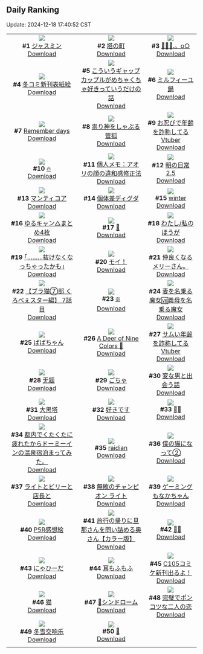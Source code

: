 ## Daily Ranking
Update: 2024-12-18 17:40:52 CST

|      |      |      |
| :----: | :----: | :----: |
| ![](https://i.pixiv.re/c/240x480/img-master/img/2024/12/16/00/00/19/125226377_p0_master1200.jpg)<br>**#1** [ジャスミン](https://www.pixiv.net/artworks/125226377)<br>[Download](https://i.pixiv.re/img-original/img/2024/12/16/00/00/19/125226377_p0.png) | ![](https://i.pixiv.re/c/240x480/img-master/img/2024/12/16/00/02/23/125226669_p0_master1200.jpg)<br>**#2** [塔の町](https://www.pixiv.net/artworks/125226669)<br>[Download](https://i.pixiv.re/img-original/img/2024/12/16/00/02/23/125226669_p0.png) | ![](https://i.pixiv.re/c/240x480/img-master/img/2024/12/16/00/00/45/125226470_p0_master1200.jpg)<br>**#3** [🔹💎🦋.。o○](https://www.pixiv.net/artworks/125226470)<br>[Download](https://i.pixiv.re/img-original/img/2024/12/16/00/00/45/125226470_p0.png) |
| ![](https://i.pixiv.re/c/240x480/img-master/img/2024/12/16/20/46/12/125248891_p0_master1200.jpg)<br>**#4** [冬コミ新刊表紙絵](https://www.pixiv.net/artworks/125248891)<br>[Download](https://i.pixiv.re/img-original/img/2024/12/16/20/46/12/125248891_p0.jpg) | ![](https://i.pixiv.re/c/240x480/img-master/img/2024/12/16/00/03/05/125226729_p0_master1200.jpg)<br>**#5** [こういうギャップカップルがめちゃくちゃ好きっていうだけの話](https://www.pixiv.net/artworks/125226729)<br>[Download](https://i.pixiv.re/img-original/img/2024/12/16/00/03/05/125226729_p0.jpg) | ![](https://i.pixiv.re/c/240x480/img-master/img/2024/12/16/20/30/02/125248414_p0_master1200.jpg)<br>**#6** [ミルフィーユ鍋](https://www.pixiv.net/artworks/125248414)<br>[Download](https://i.pixiv.re/img-original/img/2024/12/16/20/30/02/125248414_p0.png) |
| ![](https://i.pixiv.re/c/240x480/img-master/img/2024/12/16/00/02/52/125226709_p0_master1200.jpg)<br>**#7** [Remember days](https://www.pixiv.net/artworks/125226709)<br>[Download](https://i.pixiv.re/img-original/img/2024/12/16/00/02/52/125226709_p0.png) | ![](https://i.pixiv.re/c/240x480/img-master/img/2024/12/16/19/04/21/125245945_master1200.jpg)<br>**#8** [祟り神をしゃぶる管狐](https://www.pixiv.net/artworks/125245945)<br>[Download](https://www.pixiv.net/artworks/125245945) | ![](https://i.pixiv.re/c/240x480/img-master/img/2024/12/16/21/27/33/125250314_p0_master1200.jpg)<br>**#9** [お忍びで年齢を詐称してるVtuber](https://www.pixiv.net/artworks/125250314)<br>[Download](https://i.pixiv.re/img-original/img/2024/12/16/21/27/33/125250314_p0.png) |
| ![](https://i.pixiv.re/c/240x480/img-master/img/2024/12/16/00/17/58/125227444_p0_master1200.jpg)<br>**#10** [🔥](https://www.pixiv.net/artworks/125227444)<br>[Download](https://i.pixiv.re/img-original/img/2024/12/16/00/17/58/125227444_p0.jpg) | ![](https://i.pixiv.re/c/240x480/img-master/img/2024/12/17/06/00/07/125261832_p0_master1200.jpg)<br>**#11** [個人メモ：アオリの顔の違和感修正法](https://www.pixiv.net/artworks/125261832)<br>[Download](https://i.pixiv.re/img-original/img/2024/12/17/06/00/07/125261832_p0.jpg) | ![](https://i.pixiv.re/c/240x480/img-master/img/2024/12/16/00/32/51/125228029_p0_master1200.jpg)<br>**#12** [朝の日常2.5](https://www.pixiv.net/artworks/125228029)<br>[Download](https://i.pixiv.re/img-original/img/2024/12/16/00/32/51/125228029_p0.jpg) |
| ![](https://i.pixiv.re/c/240x480/img-master/img/2024/12/17/00/00/09/125255535_p0_master1200.jpg)<br>**#13** [マンティコア](https://www.pixiv.net/artworks/125255535)<br>[Download](https://i.pixiv.re/img-original/img/2024/12/17/00/00/09/125255535_p0.jpg) | ![](https://i.pixiv.re/c/240x480/img-master/img/2024/12/17/12/06/06/125266374_p0_master1200.jpg)<br>**#14** [個体差ディグダ](https://www.pixiv.net/artworks/125266374)<br>[Download](https://i.pixiv.re/img-original/img/2024/12/17/12/06/06/125266374_p0.png) | ![](https://i.pixiv.re/c/240x480/img-master/img/2024/12/16/18/12/42/125244568_p0_master1200.jpg)<br>**#15** [winter](https://www.pixiv.net/artworks/125244568)<br>[Download](https://i.pixiv.re/img-original/img/2024/12/16/18/12/42/125244568_p0.png) |
| ![](https://i.pixiv.re/c/240x480/img-master/img/2024/12/16/00/03/20/125226747_p0_master1200.jpg)<br>**#16** [ゆるキャン△まとめ4枚](https://www.pixiv.net/artworks/125226747)<br>[Download](https://i.pixiv.re/img-original/img/2024/12/16/00/03/20/125226747_p0.png) | ![](https://i.pixiv.re/c/240x480/img-master/img/2024/12/16/00/00/12/125226347_p0_master1200.jpg)<br>**#17** [🤍](https://www.pixiv.net/artworks/125226347)<br>[Download](https://i.pixiv.re/img-original/img/2024/12/16/00/00/12/125226347_p0.png) | ![](https://i.pixiv.re/c/240x480/img-master/img/2024/12/16/21/00/11/125249378_p0_master1200.jpg)<br>**#18** [わたし/私のほうが](https://www.pixiv.net/artworks/125249378)<br>[Download](https://i.pixiv.re/img-original/img/2024/12/16/21/00/11/125249378_p0.png) |
| ![](https://i.pixiv.re/c/240x480/img-master/img/2024/12/16/17/14/00/125243118_p0_master1200.jpg)<br>**#19** [｢………抜けなくなっちゃったかも｣](https://www.pixiv.net/artworks/125243118)<br>[Download](https://i.pixiv.re/img-original/img/2024/12/16/17/14/00/125243118_p0.jpg) | ![](https://i.pixiv.re/c/240x480/img-master/img/2024/12/17/12/55/35/125267172_p0_master1200.jpg)<br>**#20** [モイ！](https://www.pixiv.net/artworks/125267172)<br>[Download](https://i.pixiv.re/img-original/img/2024/12/17/12/55/35/125267172_p0.jpg) | ![](https://i.pixiv.re/c/240x480/img-master/img/2024/12/16/05/12/52/125232763_p0_master1200.jpg)<br>**#21** [仲良くなるメリーさん。](https://www.pixiv.net/artworks/125232763)<br>[Download](https://i.pixiv.re/img-original/img/2024/12/16/05/12/52/125232763_p0.jpg) |
| ![](https://i.pixiv.re/c/240x480/img-master/img/2024/12/16/19/00/28/125245823_p0_master1200.jpg)<br>**#22** [【ブラ猫⑦部 くろべぇスター編】 7話目](https://www.pixiv.net/artworks/125245823)<br>[Download](https://i.pixiv.re/img-original/img/2024/12/16/19/00/28/125245823_p0.jpg) | ![](https://i.pixiv.re/c/240x480/img-master/img/2024/12/16/00/05/42/125226909_p0_master1200.jpg)<br>**#23** [❇️](https://www.pixiv.net/artworks/125226909)<br>[Download](https://i.pixiv.re/img-original/img/2024/12/16/00/05/42/125226909_p0.png) | ![](https://i.pixiv.re/c/240x480/img-master/img/2024/12/16/21/45/52/125250924_p0_master1200.jpg)<br>**#24** [妻を名乗る魔女🆚義母を名乗る魔女](https://www.pixiv.net/artworks/125250924)<br>[Download](https://i.pixiv.re/img-original/img/2024/12/16/21/45/52/125250924_p0.jpg) |
| ![](https://i.pixiv.re/c/240x480/img-master/img/2024/12/17/16/17/09/125270300_p0_master1200.jpg)<br>**#25** [ばばちゃん](https://www.pixiv.net/artworks/125270300)<br>[Download](https://i.pixiv.re/img-original/img/2024/12/17/16/17/09/125270300_p0.png) | ![](https://i.pixiv.re/c/240x480/img-master/img/2024/12/16/21/03/58/125249551_p0_master1200.jpg)<br>**#26** [A Deer of Nine Colors 🦌](https://www.pixiv.net/artworks/125249551)<br>[Download](https://i.pixiv.re/img-original/img/2024/12/16/21/03/58/125249551_p0.jpg) | ![](https://i.pixiv.re/c/240x480/img-master/img/2024/12/17/20/41/24/125276683_p0_master1200.jpg)<br>**#27** [サムい年齢を詐称してるVtuber](https://www.pixiv.net/artworks/125276683)<br>[Download](https://i.pixiv.re/img-original/img/2024/12/17/20/41/24/125276683_p0.png) |
| ![](https://i.pixiv.re/c/240x480/img-master/img/2024/12/17/00/00/30/125255611_p0_master1200.jpg)<br>**#28** [无题](https://www.pixiv.net/artworks/125255611)<br>[Download](https://i.pixiv.re/img-original/img/2024/12/17/00/00/30/125255611_p0.png) | ![](https://i.pixiv.re/c/240x480/img-master/img/2024/12/17/00/00/25/125255589_p0_master1200.jpg)<br>**#29** [ごちゃ](https://www.pixiv.net/artworks/125255589)<br>[Download](https://i.pixiv.re/img-original/img/2024/12/17/00/00/25/125255589_p0.jpg) | ![](https://i.pixiv.re/c/240x480/img-master/img/2024/12/16/23/11/58/125253944_p0_master1200.jpg)<br>**#30** [変な男と出会う話](https://www.pixiv.net/artworks/125253944)<br>[Download](https://i.pixiv.re/img-original/img/2024/12/16/23/11/58/125253944_p0.jpg) |
| ![](https://i.pixiv.re/c/240x480/img-master/img/2024/12/16/18/00/11/125244130_p0_master1200.jpg)<br>**#31** [大黑塔](https://www.pixiv.net/artworks/125244130)<br>[Download](https://i.pixiv.re/img-original/img/2024/12/16/18/00/11/125244130_p0.jpg) | ![](https://i.pixiv.re/c/240x480/img-master/img/2024/12/16/16/35/15/125242318_p0_master1200.jpg)<br>**#32** [好きです](https://www.pixiv.net/artworks/125242318)<br>[Download](https://i.pixiv.re/img-original/img/2024/12/16/16/35/15/125242318_p0.jpg) | ![](https://i.pixiv.re/c/240x480/img-master/img/2024/12/16/11/57/16/125237871_p0_master1200.jpg)<br>**#33** [🥒👻](https://www.pixiv.net/artworks/125237871)<br>[Download](https://i.pixiv.re/img-original/img/2024/12/16/11/57/16/125237871_p0.jpg) |
| ![](https://i.pixiv.re/c/240x480/img-master/img/2024/12/16/12/19/30/125238316_p0_master1200.jpg)<br>**#34** [都内でくたくたに疲れたからドーミーインの温泉宿泊まってみた。](https://www.pixiv.net/artworks/125238316)<br>[Download](https://i.pixiv.re/img-original/img/2024/12/16/12/19/30/125238316_p0.jpg) | ![](https://i.pixiv.re/c/240x480/img-master/img/2024/12/17/12/43/01/125266959_p0_master1200.jpg)<br>**#35** [raidian](https://www.pixiv.net/artworks/125266959)<br>[Download](https://i.pixiv.re/img-original/img/2024/12/17/12/43/01/125266959_p0.jpg) | ![](https://i.pixiv.re/c/240x480/img-master/img/2024/12/16/17/07/04/125242994_p0_master1200.jpg)<br>**#36** [僕の猫になって②](https://www.pixiv.net/artworks/125242994)<br>[Download](https://i.pixiv.re/img-original/img/2024/12/16/17/07/04/125242994_p0.png) |
| ![](https://i.pixiv.re/c/240x480/img-master/img/2024/12/16/00/00/43/125226463_p0_master1200.jpg)<br>**#37** [ライトとビリーと店長と](https://www.pixiv.net/artworks/125226463)<br>[Download](https://i.pixiv.re/img-original/img/2024/12/16/00/00/43/125226463_p0.png) | ![](https://i.pixiv.re/c/240x480/img-master/img/2024/12/16/22/26/39/125252368_p0_master1200.jpg)<br>**#38** [無敗のチャンピオン ライト](https://www.pixiv.net/artworks/125252368)<br>[Download](https://i.pixiv.re/img-original/img/2024/12/16/22/26/39/125252368_p0.jpg) | ![](https://i.pixiv.re/c/240x480/img-master/img/2024/12/16/08/46/22/125235328_p0_master1200.jpg)<br>**#39** [ゲーミングもなかちゃん](https://www.pixiv.net/artworks/125235328)<br>[Download](https://i.pixiv.re/img-original/img/2024/12/16/08/46/22/125235328_p0.jpg) |
| ![](https://i.pixiv.re/c/240x480/img-master/img/2024/12/17/00/55/26/125257564_p0_master1200.jpg)<br>**#40** [P5R感想絵](https://www.pixiv.net/artworks/125257564)<br>[Download](https://i.pixiv.re/img-original/img/2024/12/17/00/55/26/125257564_p0.png) | ![](https://i.pixiv.re/c/240x480/img-master/img/2024/12/16/00/00/39/125226455_p0_master1200.jpg)<br>**#41** [旅行の帰りに旦那さんを問い詰める奥さん【カラー版】](https://www.pixiv.net/artworks/125226455)<br>[Download](https://i.pixiv.re/img-original/img/2024/12/16/00/00/39/125226455_p0.jpg) | ![](https://i.pixiv.re/c/240x480/img-master/img/2024/12/17/02/36/46/125259630_p0_master1200.jpg)<br>**#42** [🍬🐭](https://www.pixiv.net/artworks/125259630)<br>[Download](https://i.pixiv.re/img-original/img/2024/12/17/02/36/46/125259630_p0.png) |
| ![](https://i.pixiv.re/c/240x480/img-master/img/2024/12/16/02/40/03/125231001_p0_master1200.jpg)<br>**#43** [にゃひーだ](https://www.pixiv.net/artworks/125231001)<br>[Download](https://i.pixiv.re/img-original/img/2024/12/16/02/40/03/125231001_p0.jpg) | ![](https://i.pixiv.re/c/240x480/img-master/img/2024/12/17/20/40/48/125276665_p0_master1200.jpg)<br>**#44** [耳もふもふ](https://www.pixiv.net/artworks/125276665)<br>[Download](https://i.pixiv.re/img-original/img/2024/12/17/20/40/48/125276665_p0.png) | ![](https://i.pixiv.re/c/240x480/img-master/img/2024/12/16/00/24/10/125227646_p0_master1200.jpg)<br>**#45** [C105コミケ新刊出るよ！](https://www.pixiv.net/artworks/125227646)<br>[Download](https://i.pixiv.re/img-original/img/2024/12/16/00/24/10/125227646_p0.png) |
| ![](https://i.pixiv.re/c/240x480/img-master/img/2024/12/16/00/37/19/125228158_p0_master1200.jpg)<br>**#46** [猫](https://www.pixiv.net/artworks/125228158)<br>[Download](https://i.pixiv.re/img-original/img/2024/12/16/00/37/19/125228158_p0.jpg) | ![](https://i.pixiv.re/c/240x480/img-master/img/2024/12/17/20/42/58/125276724_p0_master1200.jpg)<br>**#47** [🦊シンドローム](https://www.pixiv.net/artworks/125276724)<br>[Download](https://i.pixiv.re/img-original/img/2024/12/17/20/42/58/125276724_p0.png) | ![](https://i.pixiv.re/c/240x480/img-master/img/2024/12/17/17/14/08/125271276_p0_master1200.jpg)<br>**#48** [完璧でポンコツな二人の恋](https://www.pixiv.net/artworks/125271276)<br>[Download](https://i.pixiv.re/img-original/img/2024/12/17/17/14/08/125271276_p0.jpg) |
| ![](https://i.pixiv.re/c/240x480/img-master/img/2024/12/16/22/33/14/125252616_p0_master1200.jpg)<br>**#49** [冬雪交响乐](https://www.pixiv.net/artworks/125252616)<br>[Download](https://i.pixiv.re/img-original/img/2024/12/16/22/33/14/125252616_p0.jpg) | ![](https://i.pixiv.re/c/240x480/img-master/img/2024/12/16/00/30/19/125227906_p0_master1200.jpg)<br>**#50** [🍶](https://www.pixiv.net/artworks/125227906)<br>[Download](https://i.pixiv.re/img-original/img/2024/12/16/00/30/19/125227906_p0.png) |
|      |
